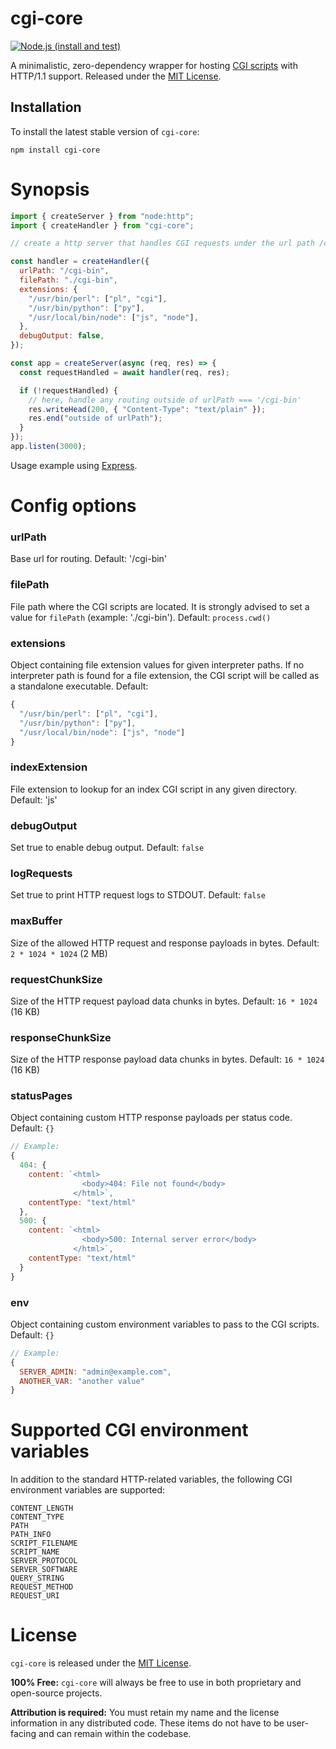 # cgi-core

[![Node.js (install and test)](https://github.com/lfortin/node-cgi-core/actions/workflows/node.js.yml/badge.svg?event=push)](https://github.com/lfortin/node-cgi-core/actions/workflows/node.js.yml)

A minimalistic, zero-dependency wrapper for hosting [CGI scripts](https://github.com/lfortin/node-cgi-core/blob/master/sample-scripts.md) with HTTP/1.1 support. Released under the [MIT License](https://opensource.org/license/mit).

## Installation

To install the latest stable version of `cgi-core`:

    npm install cgi-core

# Synopsis

```javascript
import { createServer } from "node:http";
import { createHandler } from "cgi-core";

// create a http server that handles CGI requests under the url path /cgi-bin

const handler = createHandler({
  urlPath: "/cgi-bin",
  filePath: "./cgi-bin",
  extensions: {
    "/usr/bin/perl": ["pl", "cgi"],
    "/usr/bin/python": ["py"],
    "/usr/local/bin/node": ["js", "node"],
  },
  debugOutput: false,
});

const app = createServer(async (req, res) => {
  const requestHandled = await handler(req, res);

  if (!requestHandled) {
    // here, handle any routing outside of urlPath === '/cgi-bin'
    res.writeHead(200, { "Content-Type": "text/plain" });
    res.end("outside of urlPath");
  }
});
app.listen(3000);
```
Usage example using [Express](https://github.com/lfortin/node-cgi-core/blob/master/express.md).

# Config options

### urlPath

Base url for routing. Default: '/cgi-bin'

### filePath

File path where the CGI scripts are located. It is strongly advised to set a value for `filePath` (example: './cgi-bin'). Default: `process.cwd()`

### extensions

Object containing file extension values for given interpreter paths. If no interpreter path is found for a file extension, the CGI script will be called as a standalone executable.
Default:

```javascript
{
  "/usr/bin/perl": ["pl", "cgi"],
  "/usr/bin/python": ["py"],
  "/usr/local/bin/node": ["js", "node"]
}
```

### indexExtension

File extension to lookup for an index CGI script in any given directory. Default: 'js'

### debugOutput

Set true to enable debug output. Default: `false`

### logRequests

Set true to print HTTP request logs to STDOUT. Default: `false`

### maxBuffer

Size of the allowed HTTP request and response payloads in bytes. Default: `2 * 1024 * 1024` (2 MB)

### requestChunkSize

Size of the HTTP request payload data chunks in bytes. Default: `16 * 1024` (16 KB)

### responseChunkSize

Size of the HTTP response payload data chunks in bytes. Default: `16 * 1024` (16 KB)

### statusPages

Object containing custom HTTP response payloads per status code. Default: `{}`

```javascript
// Example:
{
  404: {
    content: `<html>
                <body>404: File not found</body>
              </html>`,
    contentType: "text/html"
  },
  500: {
    content: `<html>
                <body>500: Internal server error</body>
              </html>`,
    contentType: "text/html"
  }
}
```

### env

Object containing custom environment variables to pass to the CGI scripts. Default: `{}`

```javascript
// Example:
{
  SERVER_ADMIN: "admin@example.com",
  ANOTHER_VAR: "another value"
}
```

# Supported CGI environment variables

In addition to the standard HTTP-related variables, the following CGI environment variables are supported:

```
CONTENT_LENGTH
CONTENT_TYPE
PATH
PATH_INFO
SCRIPT_FILENAME
SCRIPT_NAME
SERVER_PROTOCOL
SERVER_SOFTWARE
QUERY_STRING
REQUEST_METHOD
REQUEST_URI
```

# License

`cgi-core` is released under the [MIT License](https://github.com/lfortin/node-cgi-core/blob/master/LICENSE).

**100% Free:** `cgi-core` will always be free to use in both proprietary and open-source projects.

**Attribution is required:** You must retain my name and the license information in any distributed code. These items do not have to be user-facing and can remain within the codebase.

